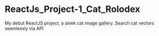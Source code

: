 # ReactJs_Project-1_Cat_Rolodex
My debut ReactJS project, a sleek cat image gallery. Search cat vectors seamlessly via API
